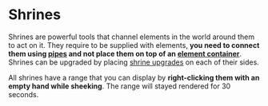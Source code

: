 Shrines
=======

Shrines are powerful tools that channel elements in the world around them to act on it.
They require to be supplied with elements, __you need to connect them using [pipes] and not place them on top of an [element container]__.  
Shrines can be upgraded by placing [shrine upgrades] on each of their sides.

All shrines have a range that you can display by __right-clicking them with an empty hand while sheeking__. The range will stayed rendered for 30 seconds.

[pipes]: /blocks/pipes
[element container]: /blocks/element_container
[shrine upgrades]: /blocks/shrines/upgrades
